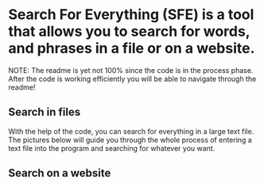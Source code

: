 # Search For Everything (SFE) is a tool that allows you to search for words, and phrases in a file or on a website.

NOTE: The readme is yet not 100% since the code is in the process phase. After the code is working efficiently you will be able to navigate through the readme!

## Search in files

With the help of the code, you can search for everything in a large text file.  
The pictures below will guide you through the whole process of entering a text file into the program and searching for whatever you want. 

## Search on a website


